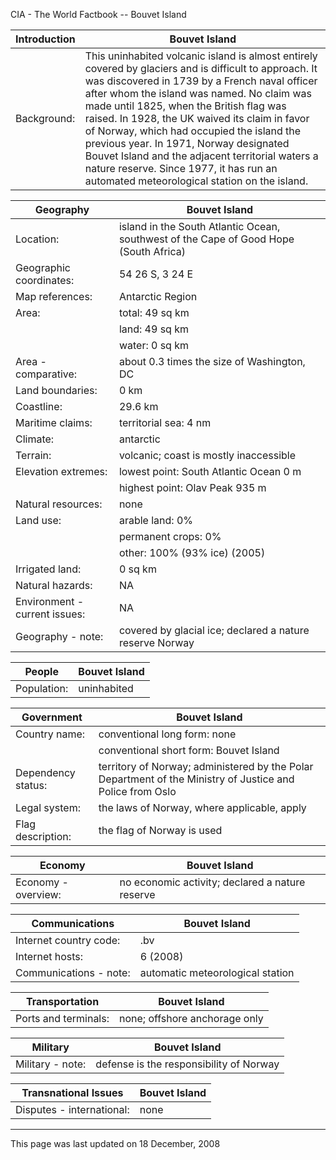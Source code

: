 CIA - The World Factbook -- Bouvet Island

| Introduction | Bouvet Island |
| --- | --- |
| Background: | This uninhabited volcanic island is almost entirely covered by glaciers and is difficult to approach. It was discovered in 1739 by a French naval officer after whom the island was named. No claim was made until 1825, when the British flag was raised. In 1928, the UK waived its claim in favor of Norway, which had occupied the island the previous year. In 1971, Norway designated Bouvet Island and the adjacent territorial waters a nature reserve. Since 1977, it has run an automated meteorological station on the island. |

| Geography | Bouvet Island |
| --- | --- |
| Location: | island in the South Atlantic Ocean, southwest of the Cape of Good Hope (South Africa) |
| Geographic coordinates: | 54 26 S, 3 24 E |
| Map references: | Antarctic Region |
| Area: | total: 49 sq km |
| | land: 49 sq km |
| | water: 0 sq km |
| Area - comparative: | about 0.3 times the size of Washington, DC |
| Land boundaries: | 0 km |
| Coastline: | 29.6 km |
| Maritime claims: | territorial sea: 4 nm |
| Climate: | antarctic |
| Terrain: | volcanic; coast is mostly inaccessible |
| Elevation extremes: | lowest point: South Atlantic Ocean 0 m |
| | highest point: Olav Peak 935 m |
| Natural resources: | none |
| Land use: | arable land: 0% |
| | permanent crops: 0% |
| | other: 100% (93% ice) (2005) |
| Irrigated land: | 0 sq km |
| Natural hazards: | NA |
| Environment - current issues: | NA |
| Geography - note: | covered by glacial ice; declared a nature reserve Norway |

| People | Bouvet Island |
| --- | --- |
| Population: | uninhabited |

| Government | Bouvet Island |
| --- | --- |
| Country name: | conventional long form: none |
| | conventional short form: Bouvet Island |
| Dependency status: | territory of Norway; administered by the Polar Department of the Ministry of Justice and Police from Oslo |
| Legal system: | the laws of Norway, where applicable, apply |
| Flag description: | the flag of Norway is used |

| Economy | Bouvet Island |
| --- | --- |
| Economy - overview: | no economic activity; declared a nature reserve |

| Communications | Bouvet Island |
| --- | --- |
| Internet country code: | .bv |
| Internet hosts: | 6 (2008) |
| Communications - note: | automatic meteorological station |

| Transportation | Bouvet Island |
| --- | --- |
| Ports and terminals: | none; offshore anchorage only |

| Military | Bouvet Island |
| --- | --- |
| Military - note: | defense is the responsibility of Norway |

| Transnational Issues | Bouvet Island |
| --- | --- |
| Disputes - international: | none |

---
This page was last updated on 18 December, 2008                      